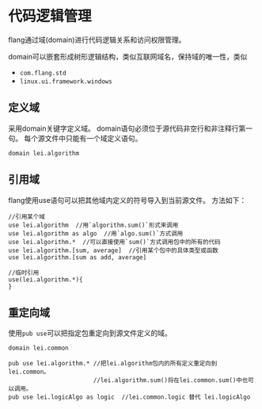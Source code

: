 # 代码逻辑管理

flang通过域(domain)进行代码逻辑关系和访问权限管理。

domain可以嵌套形成树形逻辑结构，类似互联网域名，保持域的唯一性，类似

+ `com.flang.std`
+ `linux.ui.framework.windows`

## 定义域

采用domain关键字定义域。
domain语句必须位于源代码非空行和非注释行第一句。
每个源文件中只能有一个域定义语句。

~~~
domain lei.algorithm
~~~

## 引用域

flang使用use语句可以把其他域内定义的符号导入到当前源文件。
方法如下：

~~~flang
//引用某个域
use lei.algorithm  //用`algorithm.sum()`形式来调用
use lei.algorithm as algo  //用`algo.sum()`方式调用
use lei.algorithm.*  //可以直接使用`sum()`方式调用包中的所有的代码
use lei.algorithm.[sum, average]  //引用某个包中的具体类型或函数
use lei.algorithm.[sum as add, average]

//临时引用
use(lei.algorithm.*){
}
~~~

## 重定向域

使用`pub use`可以把指定包重定向到源文件定义的域。

~~~flang
domain lei.common

pub use lei.algorithm.* //把lei.algorithm包内的所有定义重定向到lei.common。
                        //lei.algorithm.sum()将在lei.common.sum()中也可以调用。
pub use lei.logicAlgo as logic  //lei.common.logic 替代 lei.logicAlgo

~~~
